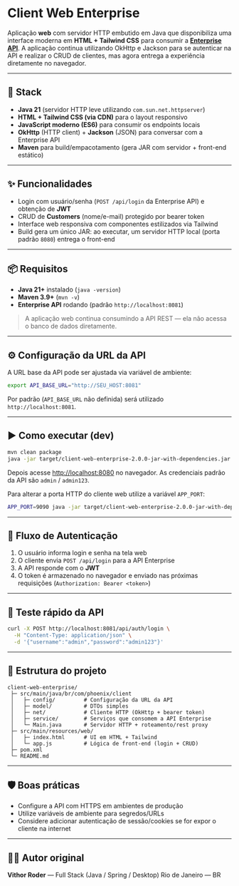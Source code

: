 # Client Web Enterprise

Aplicação **web** com servidor HTTP embutido em Java que disponibiliza uma interface moderna em **HTML + Tailwind CSS**
para consumir a [**Enterprise API**](https://github.com/VithorRoder/API-Enterprise). A aplicação continua utilizando
OkHttp e Jackson para se autenticar na API e realizar o CRUD de clientes, mas agora entrega a experiência diretamente
no navegador.

---

## 🧩 Stack

- **Java 21** (servidor HTTP leve utilizando `com.sun.net.httpserver`)
- **HTML + Tailwind CSS (via CDN)** para o layout responsivo
- **JavaScript moderno (ES6)** para consumir os endpoints locais
- **OkHttp** (HTTP client) + **Jackson** (JSON) para conversar com a Enterprise API
- **Maven** para build/empacotamento (gera JAR com servidor + front-end estático)

---

## ✨ Funcionalidades

- Login com usuário/senha (`POST /api/login` da Enterprise API) e obtenção de **JWT**
- CRUD de **Customers** (nome/e-mail) protegido por bearer token
- Interface web responsiva com componentes estilizados via Tailwind
- Build gera um único JAR: ao executar, um servidor HTTP local (porta padrão `8080`) entrega o front-end

---

## 📦 Requisitos

- **Java 21+** instalado (`java -version`)
- **Maven 3.9+** (`mvn -v`)
- **Enterprise API** rodando (padrão `http://localhost:8081`)

> A aplicação web continua consumindo a API REST — ela não acessa o banco de dados diretamente.

---

## ⚙️ Configuração da URL da API

A URL base da API pode ser ajustada via variável de ambiente:

```bash
export API_BASE_URL="http://SEU_HOST:8081"
```

Por padrão (`API_BASE_URL` não definida) será utilizado `http://localhost:8081`.

---

## ▶️ Como executar (dev)

```bash
mvn clean package
java -jar target/client-web-enterprise-2.0.0-jar-with-dependencies.jar
```

Depois acesse <http://localhost:8080> no navegador. As credenciais padrão da API são `admin` / `admin123`.

Para alterar a porta HTTP do cliente web utilize a variável `APP_PORT`:

```bash
APP_PORT=9090 java -jar target/client-web-enterprise-2.0.0-jar-with-dependencies.jar
```

---

## 🔐 Fluxo de Autenticação

1. O usuário informa login e senha na tela web
2. O cliente envia `POST /api/login` para a API Enterprise
3. A API responde com o **JWT**
4. O token é armazenado no navegador e enviado nas próximas requisições (`Authorization: Bearer <token>`)

---

## 🧪 Teste rápido da API

```bash
curl -X POST http://localhost:8081/api/auth/login \
  -H "Content-Type: application/json" \
  -d '{"username":"admin","password":"admin123"}'
```

---

## 🧹 Estrutura do projeto

```
client-web-enterprise/
 ├─ src/main/java/br/com/phoenix/client
 │   ├─ config/         # Configuração da URL da API
 │   ├─ model/          # DTOs simples
 │   ├─ net/            # Cliente HTTP (OkHttp + bearer token)
 │   ├─ service/        # Serviços que consomem a API Enterprise
 │   └─ Main.java       # Servidor HTTP + roteamento/rest proxy
 ├─ src/main/resources/web/
 │   ├─ index.html      # UI em HTML + Tailwind
 │   └─ app.js          # Lógica de front-end (login + CRUD)
 ├─ pom.xml
 └─ README.md
```

---

## 🛡️ Boas práticas

- Configure a API com HTTPS em ambientes de produção
- Utilize variáveis de ambiente para segredos/URLs
- Considere adicionar autenticação de sessão/cookies se for expor o cliente na internet

---

## 🧑‍💻 Autor original

**Vithor Roder** — Full Stack (Java / Spring / Desktop)
Rio de Janeiro — BR
